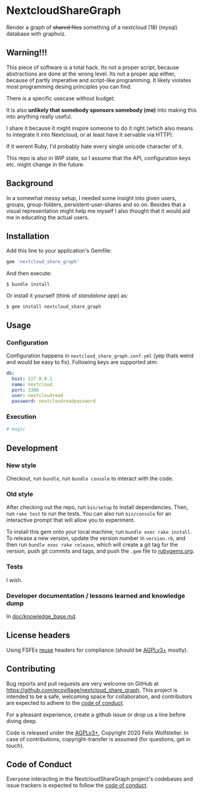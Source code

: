 <!--
SPDX-FileCopyrightText: 2020 Felix Wolfsteller

SPDX-License-Identifier: AGPL-3.0-or-later
-->

# NextcloudShareGraph

Render a graph of <del>shared files</del> something of a nextcloud (18) (mysql) database with graphviz.

## Warning!!!

This piece of software is a total hack. Its not a proper script, because
abstractions are done at the wrong level. Its not a proper app either, because
of partly imperative and script-like programming. It likely violates
most programming desing principles you can find.

There is a specific usecase without budget.

It is also **unlikely that somebody sponsors somebody (me)** into making this
into anything really useful.

I share it because it might inspire someone to do it right (which also means to
integrate it into Nextcloud, or at least have it servable via HTTP).

If it werent Ruby, I'd probably hate every single unicode character of it.

This repo is also in WIP state, so I assume that the API, configuration keys
etc. might change in the future.

## Background

In a somewhat messy setup, I needed some insight into given users, groups,
group-folders, persistent-user-shares and so on. Besides that a visual
representation might help me myself I also thought that it would aid me in
educating the actual users.

## Installation

Add this line to your application's Gemfile:

```ruby
gem 'nextcloud_share_graph'
```

And then execute:

    $ bundle install

Or install it yourself (think of *standalone app*) as:

    $ gem install nextcloud_share_graph

## Usage

### Configuration

Configuration happens in `nextcloud_share_graph.conf.yml` (yep thats weird and
would be easy to fix).
Following keys are supported atm:

```yaml
db:
  host: 127.0.0.1
  name: nextcloud
  port: 3306
  user: nextcloudread
  password: nextcloudreadpassword
```

### Execution

```bash
# magic
```

## Development

### New style

Checkout, run `bundle`, run `bundle console` to interact with the code.

### Old style

After checking out the repo, run `bin/setup` to install dependencies. Then, run `rake test` to run the tests. You can also run `bin/console` for an interactive prompt that will allow you to experiment.

To install this gem onto your local machine, run `bundle exec rake install`. To release a new version, update the version number in `version.rb`, and then run `bundle exec rake release`, which will create a git tag for the version, push git commits and tags, and push the `.gem` file to [rubygems.org](https://rubygems.org).

### Tests

I wish.

### Developer documentation / lessons learned and knowledge dump

In [doc/knowledge_base.md](doc/knowledge_base.md).

## License headers

Using FSFEs [reuse](https://reuse.software) headers for compliance (should be
[AGPLv3+](LICENSES/AGPL-3.0-or-later.txt) mostly).

## Contributing

Bug reports and pull requests are very welcome on GitHub at
https://github.com/ecovillage/nextcloud_share_graph. This project is intended
to be a safe, welcoming space for collaboration, and contributors are expected
to adhere to the [code of conduct](https://github.com/ecovillage/nextcloud_share_graph/blob/master/CODE_OF_CONDUCT.md).

For a pleasant experience, create a github issue or drop us a line before diving
deep.

Code is released under the [AGPLv3+](LICENSES/AGPL-3.0-or-later.txt), Copyright
2020 Felix Wolfsteller. In case of contributions, copyright-transfer is assumed
(for questions, get in touch).


## Code of Conduct

Everyone interacting in the NextcloudShareGraph project's codebases and issue trackers is expected to follow the [code of conduct](https://github.com/ecovillage/nextcloud_share_graph/blob/master/CODE_OF_CONDUCT.md).

